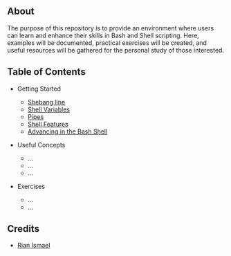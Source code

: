 ## About

The purpose of this repository is to provide an environment where users can learn and enhance their skills in Bash and Shell scripting. Here, examples will be documented, practical exercises will be created, and useful resources will be gathered for the personal study of those interested.

## Table of Contents

- Getting Started
    - [Shebang line](</en-sh\begin\shebang-line.md>)
    - [Shell Variables](</en-sh\begin\shell-variables .md>)
    - [Pipes](</en-sh\begin\pipes.md>)
    - [Shell Features](</en-sh\begin\bash-shell-features.md>)
    - [Advancing in the Bash Shell ](</en-sh\begin\advanced-bash-scripting.md>)

- Useful Concepts
    - ...
    - ...
    - ...

- Exercises
    - ...
    - ...


## Credits

- [Rian Ismael](https://github.com/Rian-Ismael/)
